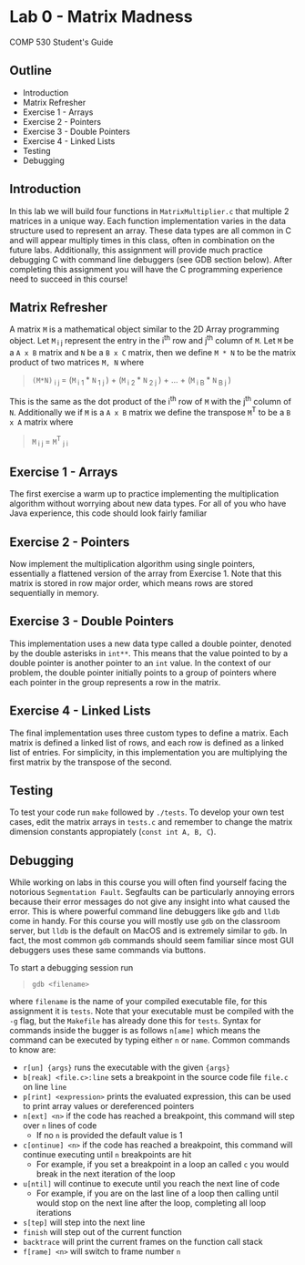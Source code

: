 # Lab 0 - Matrix Madness

COMP 530 Student's Guide

## Outline

* Introduction
* Matrix Refresher
* Exercise 1 - Arrays
* Exercise 2 - Pointers
* Exercise 3 - Double Pointers
* Exercise 4 - Linked Lists
* Testing
* Debugging

## Introduction

In this lab we will build four functions in `MatrixMultiplier.c` that multiple 2 matrices in a unique way. Each function implementation varies in the data structure used to represent an array. These data types are all common in C and will appear multiply times in this class, often in combination on the future labs. Additionally, this assignment will provide much practice debugging C with command line debuggers (see GDB section below). After completing this assignment you will have the C programming experience need to succeed in this course!

## Matrix Refresher

A matrix `M` is a mathematical object similar to the 2D Array programming object. Let `M`<sub> i j</sub> represent the entry in the i<sup>th</sup> row and j<sup>th</sup> column of `M`. Let `M` be a `A x B` matrix and `N` be a `B x C` matrix, then we define `M * N` to be the matrix product of two matrices `M, N`  where

> `(M*N)`<sub> i j </sub>=
(`M`<sub> i 1 </sub> * `N`<sub> 1 j </sub>) +
(`M`<sub> i 2 </sub> * `N`<sub> 2 j </sub>) + ... +
(`M`<sub> i B </sub> * `N`<sub> B j </sub>)

This is the same as the dot product of the i<sup>th</sup> row of `M` with the j<sup>th</sup> column of `N`. Additionally we if `M` is a `A x B` matrix we define the transpose `M`<sup>T</sup> to be a `B x A` matrix where 

>`M`<sub> i j </sub> = `M`<sup>T</sup><sub> j i </sub>

## Exercise 1 - Arrays

The first exercise a warm up to practice implementing the multiplication algorithm without worrying about new data types. For all of you who have Java experience, this code should look fairly familiar

## Exercise 2 - Pointers

Now implement the multiplication algorithm using single pointers, essentially a flattened version of the array from Exercise 1. Note that this matrix is stored in row major order, which means rows are stored sequentially in memory.

## Exercise 3 - Double Pointers

This implementation uses a new data type called a double pointer, denoted by the double asterisks in `int**`. This means that the value pointed to by a double pointer is another pointer to an `int` value. In the context of our problem, the double pointer initially points to a group of pointers where each pointer in the group represents a row in the matrix.

## Exercise 4 - Linked Lists

The final implementation uses three custom types to define a matrix. Each matrix is defined a linked list of rows, and each row is defined as a linked list of entries. For simplicity, in this implementation you are multiplying the first matrix by the transpose of the second.

## Testing

To test your code run `make` followed by `./tests`. To develop your own test cases, edit the matrix arrays in `tests.c` and remember to change the matrix dimension constants appropiately (`const int A, B, C`).

## Debugging

While working on labs in this course you will often find yourself facing the notorious `Segmentation Fault`. Segfaults can be particularly annoying errors because their error messages do not give any insight into what caused the error. This is where powerful command line debuggers like `gdb` and `lldb` come in handy. For this course you will mostly use `gdb` on the classroom server, but `lldb` is the default on MacOS and is extremely similar to `gdb`. In fact, the most common `gdb` commands should seem familiar since most GUI debuggers uses these same commands via buttons.

To start a debugging session run
>`gdb <filename>`

where `filename` is the name of your compiled executable file, for this assignment it is `tests`. Note that your executable must be compiled with the `-g` flag, but the `Makefile` has already done this for `tests`. Syntax for commands inside the bugger is as follows `n[ame]` which means the command can be executed by typing either `n` or `name`. Common commands to know are:

* `r[un] {args}` runs the executable with the given `{args}`
* `b[reak] <file.c>:line` sets a breakpoint in the source code file `file.c` on line `line`
* `p[rint] <expression>` prints the evaluated expression, this can be used to print array values or dereferenced pointers
* `n[ext] <n>` if the code has reached a breakpoint, this command will step over `n` lines of code
  * If no `n` is provided the default value is 1
* `c[ontinue] <n>` if the code has reached a breakpoint, this command will continue executing until `n` breakpoints are hit
  * For example, if you set a breakpoint in a loop an called `c` you would break in the next iteration of the loop
* `u[ntil]` will continue to execute until you reach the next line of code
  * For example, if you are on the last line of a loop then calling until would stop on the next line after the loop, completing all loop iterations
* `s[tep]` will step into the next line
* `finish` will step out of the current function
* `backtrace` will print the current frames on the function call stack
* `f[rame] <n>` will switch to frame number `n`

